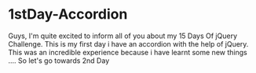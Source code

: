 # 1stDay-Accordion
Guys, I'm quite excited to inform all of you about my 15 Days Of jQuery Challenge. This is my first day i have an accordion with the help of jQuery. This was an incredible experience because i have learnt some new things .... So let's go towards 2nd Day  
